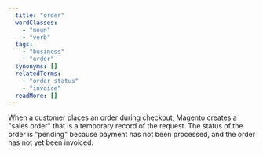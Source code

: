 ```yaml
---
  title: "order"
  wordClasses: 
    - "noun"
    - "verb"
  tags: 
    - "business"
    - "order"
  synonyms: []
  relatedTerms: 
    - "order status"
    - "invoice"
  readMore: []
---
```

When a customer places an order during checkout, Magento creates a "sales order" that is a temporary record of the request. The status of the order is "pending" because payment has not been processed, and the order has not yet been invoiced.
